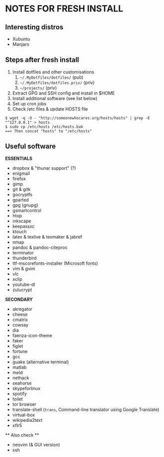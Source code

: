 # NOTES FOR FRESH INSTALL

## Interesting distros

- Xubuntu
- Manjaro

## Steps after fresh install

1. Install dotfiles and other customisations
    1. `~/.MyDotfiles/dotfiles/` (pub)
    2. `~/.MyDotfiles/dotfiles.priv/` (priv)
    3. `~/projects/` (priv)
2. Extract GPG and SSH config and install in $HOME
3. Install additional software (see list below)
4. Set up cron jobs
5. Check /etc files & update HOSTS file

```
$ wget -q -O - "http://someonewhocares.org/hosts/hosts" | grep -E "^127.0.0.1" > hosts
$ sudo cp /etc/hosts /etc/hosts.bak
==> Then concat "hosts" to "/etc/hosts"
```

## Useful software

**ESSENTIALS**

- dropbox & "thunar support" (?)
- enigmail
- firefox
- gimp
- git & gitk
- gocryptfs
- gparted
- gpg (gnupg)
- gsmartcontrol
- htop
- inkscape
- keepassxc
- ktouch
- latex & texlive & texmaker & jabref
- nmap
- pandoc & pandoc-citeproc
- terminator
- thunderbird
- ttf-mscorefonts-installer (Microsoft fonts)
- vim & gvim
- vlc
- xclip
- youtube-dl
- zulucrypt

**SECONDARY**

- akregator
- cheese
- cmatrix
- cowsay
- dia
- faenza-icon-theme
- faker
- figlet
- fortune
- gcc
- guake (alternative terminal)
- matlab
- meld
- nethack
- seahorse
- skypeforlinux
- spotify
- toilet
- tor browser
- translate-shell (`trans`, Command-line translator using Google Translate)
- virtual-box
- wikipedia2text
- xflr5

** Also check **

- neovim (& GUI version)
- ssh


